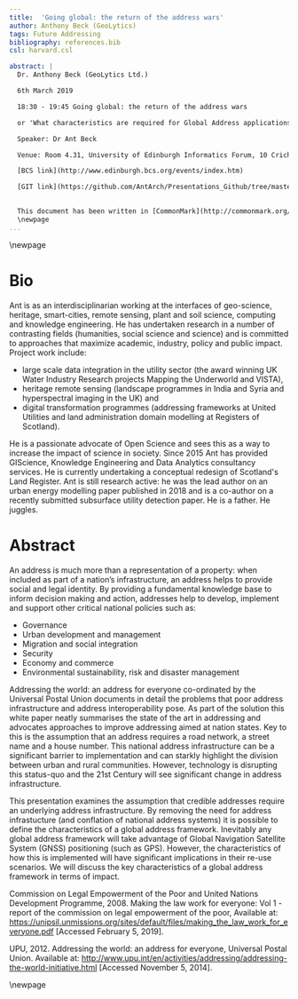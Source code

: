 ```yaml
---
title:  'Going global: the return of the address wars'
author: Anthony Beck (GeoLytics)
tags: Future Addressing
bibliography: references.bib
csl: harvard.csl

abstract: |
  Dr. Anthony Beck (GeoLytics Ltd.)

  6th March 2019

  18:30 - 19:45	Going global: the return of the address wars

  or 'What characteristics are required for Global Address applications in the 21st century?'

  Speaker: Dr Ant Beck

  Venue: Room 4.31, University of Edinburgh Informatics Forum, 10 Crichton Street, Edinburgh, EH8 9AB

  [BCS link](http://www.edinburgh.bcs.org/events/index.htm)

  [GIT link](https://github.com/AntArch/Presentations_Github/tree/master/20190306_BCS_Scotland_Presentation)

  
  This document has been written in [CommonMark](http://commonmark.org/): an unambiguous implementation of Markdown for scholarly writing.
  \newpage
...
```


\newpage

# Bio

Ant is as an interdisciplinarian working at the interfaces of geo-science, heritage, smart-cities, remote sensing, plant and soil science, computing and knowledge engineering. He has undertaken research in a number of contrasting fields (humanities, social science and science) and is committed to approaches that maximize academic, industry, policy and public impact. Project work include:

* large scale data integration in the utility sector (the award winning UK Water Industry Research projects Mapping the Underworld and VISTA),
* heritage remote sensing (landscape programmes in India and Syria and hyperspectral imaging in the UK) and   
* digital transformation programmes (addressing frameworks at United Utilities and land administration domain modelling at Registers of Scotland). 

He is a passionate advocate of Open Science and sees this as a way to increase the impact of science in society. Since 2015 Ant has provided GIScience, Knowledge Engineering and Data Analytics consultancy services. He is currently undertaking a conceptual redesign of Scotland's Land Register. Ant is still research active: he was the lead author on an urban energy modelling paper published in 2018 and is a co-author on a recently submitted subsurface utility detection paper. He is a father. He juggles. 

# Abstract

An address is much more than a representation of a property: when included as part of a nation’s infrastructure, an address helps to provide social and legal identity. By providing a fundamental knowledge base to inform decision making and action, addresses help to develop, implement and support other critical national policies such as:

* Governance
* Urban development and management
* Migration and social integration
* Security
* Economy and commerce
* Environmental sustainability, risk and disaster management

Addressing the world: an address for everyone co-ordinated by the Universal Postal Union documents in detail the problems that poor address infrastructure and address interoperability pose. As part of the solution this white paper neatly summarises the state of the art in addressing and advocates approaches to improve addressing aimed at nation states. Key to this is the assumption that an address requires a road network, a street name and a house number. This national address infrastructure can be a significant barrier to implementation and can starkly highlight the division between urban and rural communities. However, technology is disrupting this status-quo and the 21st Century will see significant change in address infrastructure.

This presentation examines the assumption that credible addresses require an underlying address infrastructure. By removing the need for address infrastucture (and conflation of national address systems) it is possible to define the characteristics of a global address framework. Inevitably any global address framework will take advantage of Global Navigation Satellite System (GNSS) positioning (such as GPS). However, the characteristics of how this is implemented will have significant implications in their re-use scenarios. We will discuss the key characteristics of a global address framework in terms of impact.

Commission on Legal Empowerment of the Poor and United Nations Development Programme, 2008. Making the law work for everyone: Vol 1 - report of the commission on legal empowerment of the poor, Available at: https://unipsil.unmissions.org/sites/default/files/making_the_law_work_for_everyone.pdf [Accessed February 5, 2019].

UPU, 2012. Addressing the world: an address for everyone, Universal Postal Union. Available at: http://www.upu.int/en/activities/addressing/addressing-the-world-initiative.html [Accessed November 5, 2014].

\newpage
